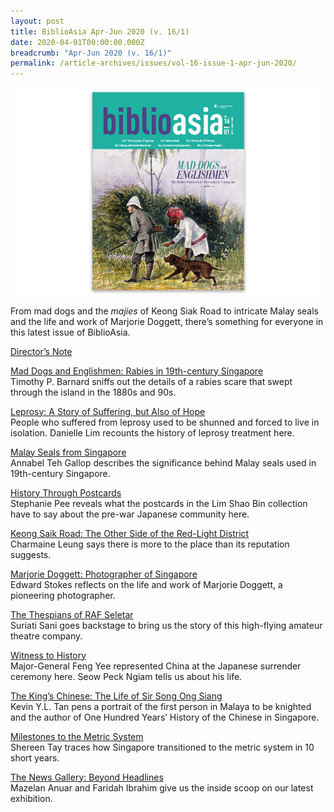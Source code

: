 ```yaml
---
layout: post
title: BiblioAsia Apr-Jun 2020 (v. 16/1)
date: 2020-04-01T00:00:00.000Z
breadcrumb: "Apr-Jun 2020 (v. 16/1)"
permalink: /article-archives/issues/vol-16-issue-1-apr-jun-2020/
---
```


<img src="/images/Vol-16-issue-1/Vol16_Iss1_copy.jpg">

From mad dogs and the *majies* of Keong Siak Road to intricate Malay seals and the life and work of Marjorie Doggett, there’s something for everyone in this latest issue of BiblioAsia. 


[Director’s Note](/article-archives/features/Directors-Note)

[Mad Dogs and Englishmen: Rabies in 19th-century Singapore](/article-archives/features/_posts/2020-05-19-mad-dogs)<br>Timothy P. Barnard sniffs out the details of a rabies scare that swept through the island in the 1880s and 90s.

[Leprosy: A Story of Suffering, but Also of Hope]()<br>People who suffered from leprosy used to be shunned and forced to live in isolation. Danielle Lim recounts the history of leprosy treatment here.

[Malay Seals from Singapore](/article-archives/features/_posts/2020-05-19-Malay-Seals)<br>Annabel Teh Gallop describes the significance behind Malay seals used in 19th-century Singapore.

[History Through Postcards](/article-archives/features/_posts/2020-04-24-History-Through-Postcardss)<br>Stephanie Pee reveals what the postcards in the Lim Shao Bin collection have to say about the pre-war Japanese community here.

[Keong Saik Road: The Other Side of the Red-Light District]()<br>Charmaine Leung says there is more to the place than its reputation suggests.

[Marjorie Doggett: Photographer of Singapore]()<br>Edward Stokes reflects on the life and work of Marjorie Doggett, a pioneering photographer.

[The Thespians of RAF Seletar]()<br>Suriati Sani goes backstage to bring us the story of this high-flying amateur theatre company.

[Witness to History]()<br>Major-General Feng Yee represented China at the Japanese surrender ceremony here. Seow Peck Ngiam tells us about his life.

[The King’s Chinese: The Life of Sir Song Ong Siang]()<br>Kevin Y.L. Tan pens a portrait of the first person in Malaya to be knighted and the author of One Hundred Years’ History of the Chinese in Singapore.

[Milestones to the Metric System]()<br>Shereen Tay traces how Singapore transitioned to the metric system in 10 short years.

[The News Gallery: Beyond Headlines](/article-archives/features/_posts/2020-05-13-The-News-Gallery)<br>Mazelan Anuar and Faridah Ibrahim give us the inside scoop on our latest exhibition. 
